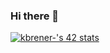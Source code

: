 ### Hi there 👋

<!--
**KellyBRENER/KellyBRENER** is a ✨ _special_ ✨ repository because its `README.md` (this file) appears on your GitHub profile.

Here are some ideas to get you started:

- 🔭 I’m currently working on ...
- 🌱 I’m currently learning ...
- 👯 I’m looking to collaborate on ...
- 🤔 I’m looking for help with ...
- 💬 Ask me about ...
- 📫 How to reach me: ...
- 😄 Pronouns: ...
- ⚡ Fun fact: ...
-->
[![kbrener-'s 42 stats](https://badge42.coday.fr/api/v2/clvc5u5k11971901p4e3qam41c/stats?cursusId=21&coalitionId=319)](https://github.com/Coday-meric/badge42)
